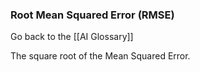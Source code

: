 ### Root Mean Squared Error (RMSE)

Go back to the [[AI Glossary]]


The square root of the Mean Squared Error.

